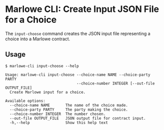 # Marlowe CLI: Create Input JSON File for a Choice

The `input-choose` command creates the JSON input file representing a choice into a Marlowe contract.


## Usage

    $ marlowe-cli input-choose --help
    
    Usage: marlowe-cli input-choose --choice-name NAME --choice-party PARTY
                                    --choice-number INTEGER [--out-file OUTPUT_FILE]
      Create Marlowe input for a choice.
    
    Available options:
      --choice-name NAME       The name of the choice made.
      --choice-party PARTY     The party making the choice.
      --choice-number INTEGER  The number chosen.
      --out-file OUTPUT_FILE   JSON output file for contract input.
      -h,--help                Show this help text

